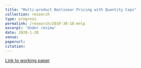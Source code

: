 ```yaml
---
title: "Multi-product Nonlinear Pricing with Quantity Caps"
collection: research
type: progress
permalink: /research/2019-30-10-mnlp
excerpt: 'Under review'
date: 2020-1-20
venue: 
paperurl:
citation: 
---
```


[Link to working paper](http://jgnunol.github.io/files/multiproductCapLaboratory.pdf)
